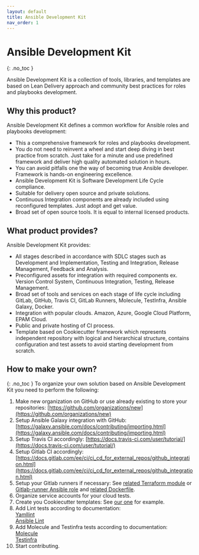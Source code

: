```yaml
---
layout: default
title: Ansible Development Kit
nav_order: 1
---
```


# Ansible Development Kit
{: .no_toc }

Ansible Development Kit is a collection of tools, libraries, and templates are based on Lean Delivery approach and community best practices for roles and playbooks development.

## Why this product?

Ansible Development Kit defines a common workflow for Ansible roles and playbooks development:

- This a comprehensive framework for roles and playbooks development.
- You do not need to reinvent a wheel and start deep diving in best practice from scratch. Just take for a minute and use predefined framework and deliver high quality automated solution in hours.
- You can avoid pitfalls one the way of becoming true Ansible developer. Framework is hands-on engineering excellence.
- Ansible Development Kit is Software Development Life Cycle compliance. 
- Suitable for delivery open source and private solutions.
- Continuous Integration components are already included using reconfigured templates. Just adopt and get value.
- Broad set of open source tools. It is equal to internal licensed products.

## What product provides?

Ansible Development Kit provides:

- All stages described in accordance with SDLC stages such as Development and Implementation, Testing and Integration, Release Management, Feedback and Analysis.
- Preconfigured assets for integration with required components ex. Version Control System, Continuous Integration, Testing, Release Management.
- Broad set of tools and services on each stage of life cycle including GitLab, GitHub, Travis CI, GitLab Runners, Molecule, TestInfra, Ansible Galaxy, Docker.
- Integration with popular clouds. Amazon, Azure, Google Cloud Platform, EPAM Cloud.
- Public and private hosting of CI process.
- Template based on Cookiecutter framework which represents independent repository with logical and hierarchical structure, contains configuration and test assets to avoid starting development from scratch.

## How to make your own?
{: .no_toc }
To organize your own solution based on Ansible Development Kit you need to perform the following:

1.  Make new organization on GitHub or use already existing to store your repositories:
[https://github.com/organizations/new](https://github.com/organizations/new)
2.  Setup Ansible Galaxy integration with GitHub:
[https://galaxy.ansible.com/docs/contributing/importing.html](https://galaxy.ansible.com/docs/contributing/importing.html)
3.  Setup Travis CI accordingly:
[https://docs.travis-ci.com/user/tutorial/](https://docs.travis-ci.com/user/tutorial/)
4.  Setup Gitlab CI accordingly:
[https://docs.gitlab.com/ee/ci/ci_cd_for_external_repos/github_integration.html](https://docs.gitlab.com/ee/ci/ci_cd_for_external_repos/github_integration.html)
5.  Setup your Gitlab runners if necessary:
See [related Terraform module](https://github.com/lean-delivery/tf-module-aws-gitlab-runner) or [Gitlab-runner Ansible role](https://github.com/lean-delivery/ansible-role-gitlab-runner) and [related Dockerfile](https://github.com/lean-delivery/docker-ansible-ci).
6.  Organize service accounts for your cloud tests.
7.  Create you Cookiecutter templates:
See [our one](https://github.com/lean-delivery/ansible-development-kit) for example.
8.  Add Lint tests according to documentation:   
[Yamllint](https://yamllint.readthedocs.io/en/stable/)   
[Ansible Lint](https://docs.ansible.com/ansible-lint/)   
9.  Add Molecule and Testinfra tests according to documentation:   
[Molecule](https://molecule.readthedocs.io/en/stable/)   
[Testinfra](https://testinfra.readthedocs.io/en/latest/)   
10.  Start contributing.